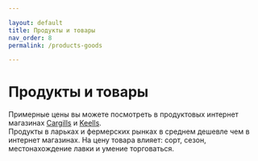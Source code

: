 ```yaml
---

layout: default
title: Продукты и товары
nav_order: 8
permalink: /products-goods

---
```


# Продукты и товары

Примерные цены вы можете посмотреть в продуктовых интернет магазинах [Cargills](https://cargillsonline.com/Web/Index) и [Keells](https://www.keellssuper.com/home).  
Продукты в ларьках и фермерских рынках в среднем дешевле чем в интернет магазинах. На цену товара влияет: сорт, сезон, местонахождение лавки и умение торговаться.

